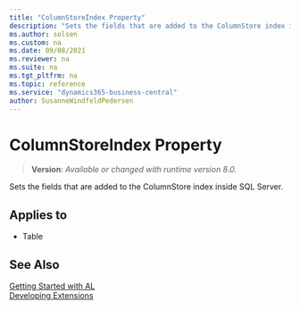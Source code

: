 ```yaml
---
title: "ColumnStoreIndex Property"
description: "Sets the fields that are added to the ColumnStore index inside SQL Server."
ms.author: solsen
ms.custom: na
ms.date: 09/08/2021
ms.reviewer: na
ms.suite: na
ms.tgt_pltfrm: na
ms.topic: reference
ms.service: "dynamics365-business-central"
author: SusanneWindfeldPedersen
---
```

[//]: # (START>DO_NOT_EDIT)
[//]: # (IMPORTANT:Do not edit any of the content between here and the END>DO_NOT_EDIT.)
[//]: # (Any modifications should be made in the .xml files in the ModernDev repo.)
# ColumnStoreIndex Property
> **Version**: _Available or changed with runtime version 8.0._

Sets the fields that are added to the ColumnStore index inside SQL Server.

## Applies to
-   Table

[//]: # (IMPORTANT: END>DO_NOT_EDIT)
## See Also  
[Getting Started with AL](../devenv-get-started.md)  
[Developing Extensions](../devenv-dev-overview.md)  